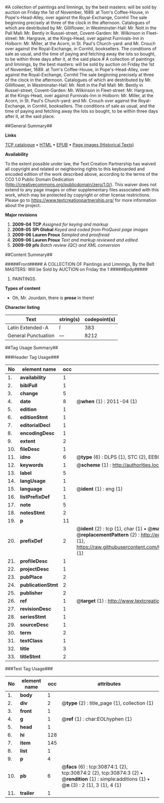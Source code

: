 #A collection of paintings and limnings, by the best masters: will be sold by auction on Friday the 1st of November, 1689. at Tom's Coffee-House, in Pope's-Head-Alley, over against the Royal-Exchange, Cornhil The sale beginning precisely at three of the clock in the afternoon. Catalogues of which are destributed by Mr. Gilliflower, in Westminster-Hall: Mr. Nott in the Pall Mall: Mr. Bently in Russel-street, Covent-Garden: Mr. Wilkinson in Fleet-street: Mr. Hargrave, at the Kings-Head, over against Furnivals-Inn in Holborn: Mr. Miller, at the Acorn, in St. Paul's Church-yard: and Mr. Crouch over against the Royal-Exchange, in Cornhil, booksellers. The conditions of sale as usual, and the time of paying and fetching away the lots so bought, to be within three days after it, at the said place.#
A collection of paintings and limnings, by the best masters: will be sold by auction on Friday the 1st of November, 1689. at Tom's Coffee-House, in Pope's-Head-Alley, over against the Royal-Exchange, Cornhil The sale beginning precisely at three of the clock in the afternoon. Catalogues of which are destributed by Mr. Gilliflower, in Westminster-Hall: Mr. Nott in the Pall Mall: Mr. Bently in Russel-street, Covent-Garden: Mr. Wilkinson in Fleet-street: Mr. Hargrave, at the Kings-Head, over against Furnivals-Inn in Holborn: Mr. Miller, at the Acorn, in St. Paul's Church-yard: and Mr. Crouch over against the Royal-Exchange, in Cornhil, booksellers. The conditions of sale as usual, and the time of paying and fetching away the lots so bought, to be within three days after it, at the said place.

##General Summary##

**Links**

[TCP catalogue](http://www.ota.ox.ac.uk/tcp/)  • 
[HTML](http://tei.it.ox.ac.uk/tcp/Texts-HTML/free/A33/A33837.html)  • 
[EPUB](http://tei.it.ox.ac.uk/tcp/Texts-EPUB/free/A33/A33837.epub) • 
[Page images (Historical Texts)](https://historicaltexts.jisc.ac.uk/eebo-99826471e)

**Availability**

To the extent possible under law, the Text Creation Partnership has waived all copyright and related or neighboring rights to this keyboarded and encoded edition of the work described above, according to the terms of the CC0 1.0 Public Domain Dedication (http://creativecommons.org/publicdomain/zero/1.0/). This waiver does not extend to any page images or other supplementary files associated with this work, which may be protected by copyright or other license restrictions. Please go to https://www.textcreationpartnership.org/ for more information about the project.

**Major revisions**

1. __2009-04__ __TCP__ *Assigned for keying and markup*
1. __2009-05__ __SPi Global__ *Keyed and coded from ProQuest page images*
1. __2009-06__ __Lauren Proux__ *Sampled and proofread*
1. __2009-06__ __Lauren Proux__ *Text and markup reviewed and edited*
1. __2009-09__ __pfs__ *Batch review (QC) and XML conversion*

##Content Summary##

#####Front#####
A COLLECTION OF Paintings and Limnings, By the Beſt MASTERS: Will be Sold by AUCTION on Friday the 1
#####Body#####

1. PAINTINGS.

**Types of content**

  * Oh, Mr. Jourdain, there is **prose** in there!

**Character listing**


|Text|string(s)|codepoint(s)|
|---|---|---|
|Latin Extended-A|ſ|383|
|General Punctuation|—|8212|

##Tag Usage Summary##

###Header Tag Usage###

|No|element name|occ|attributes|
|---|---|---|---|
|1.|__availability__|1||
|2.|__biblFull__|1||
|3.|__change__|5||
|4.|__date__|8| @__when__ (1) : 2011-04 (1)|
|5.|__edition__|1||
|6.|__editionStmt__|1||
|7.|__editorialDecl__|1||
|8.|__encodingDesc__|1||
|9.|__extent__|2||
|10.|__fileDesc__|1||
|11.|__idno__|6| @__type__ (6) : DLPS (1), STC (2), EEBO-CITATION (1), PROQUEST (1), VID (1)|
|12.|__keywords__|1| @__scheme__ (1) : http://authorities.loc.gov/ (1)|
|13.|__label__|5||
|14.|__langUsage__|1||
|15.|__language__|1| @__ident__ (1) : eng (1)|
|16.|__listPrefixDef__|1||
|17.|__note__|5||
|18.|__notesStmt__|2||
|19.|__p__|11||
|20.|__prefixDef__|2| @__ident__ (2) : tcp (1), char (1)  •  @__matchPattern__ (2) : ([0-9\-]+):([0-9IVX]+) (1), (.+) (1)  •  @__replacementPattern__ (2) : http://eebo.chadwyck.com/downloadtiff?vid=$1&page=$2 (1), https://raw.githubusercontent.com/textcreationpartnership/Texts/master/tcpchars.xml#$1 (1)|
|21.|__profileDesc__|1||
|22.|__projectDesc__|1||
|23.|__pubPlace__|2||
|24.|__publicationStmt__|2||
|25.|__publisher__|2||
|26.|__ref__|1| @__target__ (1) : http://www.textcreationpartnership.org/docs/. (1)|
|27.|__revisionDesc__|1||
|28.|__seriesStmt__|1||
|29.|__sourceDesc__|1||
|30.|__term__|2||
|31.|__textClass__|1||
|32.|__title__|3||
|33.|__titleStmt__|2||


###Text Tag Usage###

|No|element name|occ|attributes|
|---|---|---|---|
|1.|__body__|1||
|2.|__div__|2| @__type__ (2) : title_page (1), collection (1)|
|3.|__front__|1||
|4.|__g__|1| @__ref__ (1) : char:EOLhyphen (1)|
|5.|__head__|1||
|6.|__hi__|128||
|7.|__item__|145||
|8.|__list__|1||
|9.|__p__|4||
|10.|__pb__|6| @__facs__ (6) : tcp:30874:1 (2), tcp:30874:2 (2), tcp:30874:3 (2)  •  @__rendition__ (1) : simple:additions (1)  •  @__n__ (3) : 2 (1), 3 (1), 4 (1)|
|11.|__trailer__|1||
